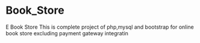 # Book_Store
E Book Store
This is  complete project of php,mysql and bootstrap for online book store excluding payment gateway integratin 
